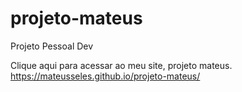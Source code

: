 # projeto-mateus
 Projeto Pessoal Dev

Clique aqui para acessar ao meu site, projeto mateus.
https://mateusseles.github.io/projeto-mateus/